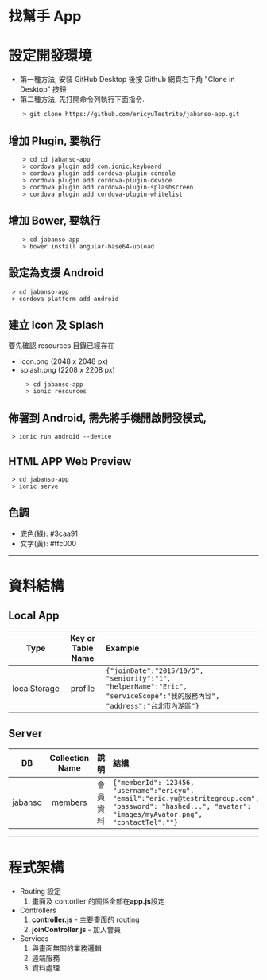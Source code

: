 # 找幫手 App

# 設定開發環境
* 第一種方法, 安裝 GitHub Desktop 後按 Github 網頁右下角 "Clone in Desktop" 按鈕
* 第二種方法, 先打開命令列執行下面指令.
~~~
    > git clone https://github.com/ericyuTestrite/jabanso-app.git
~~~

## 增加 Plugin, 要執行
~~~
    > cd cd jabanso-app
    > cordova plugin add com.ionic.keyboard
    > cordova plugin add cordova-plugin-console
    > cordova plugin add cordova-plugin-device
    > cordova plugin add cordova-plugin-splashscreen
    > cordova plugin add cordova-plugin-whitelist
~~~

## 增加 Bower, 要執行
~~~
    > cd jabanso-app
    > bower install angular-base64-upload
~~~

## 設定為支援 Android 

     > cd jabanso-app
     > cordova platform add android

## 建立 Icon 及 Splash 
要先確認 resources 目錄已經存在 
* icon.png (2048 x 2048 px)
* splash.png (2208 x 2208 px)
~~~
     > cd jabanso-app
     > ionic resources
~~~
## 佈署到 Android, 需先將手機開啟開發模式, 
     > ionic run android --device
     
## HTML APP Web Preview
     > cd jabanso-app
     > ionic serve
## 色調 
* 底色(綠):  #3caa91
* 文字(黃):  #ffc000

***

# 資料結構
## Local App
| Type        | Key or Table  Name        | Example  |
| ------ |:-------:|:-----------|
| localStorage | profile |```{"joinDate":"2015/10/5", "seniority":"1", "helperName":"Eric", "serviceScope":"我的服務內容", "address":"台北市內湖區"}```|
## Server
| DB        | Collection Name        | 說明  |結構|
| ------------- |:-------------:|:-----|:-----|
| jabanso | members |會員資料|```{"memberId": 123456, "username":"ericyu", "email":"eric.yu@testritegroup.com", "password": "hashed...", "avatar": "images/myAvator.png", "contactTel":""}```|

***

# 程式架構
* Routing 設定
  1. 畫面及 contorller 的關係全部在**app.js**設定
* Controllers 
  1. **controller.js** - 主要畫面的 routing
  2. **joinController.js** - 加入會員
* Services
  1. 與畫面無關的業務邏輯
  2. 遠端服務
  3. 資料處理
